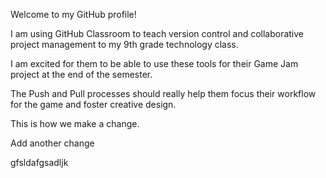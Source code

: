 Welcome to my GitHub profile!

I am using GitHub Classroom to teach version control and collaborative project management to my 9th grade technology class.

I am excited for them to be able to use these tools for their Game Jam project at the end of the semester.

The Push and Pull processes should really help them focus their workflow for the game and foster creative design.

This is how we make a change.

Add another change

gfsldafgsadljk
